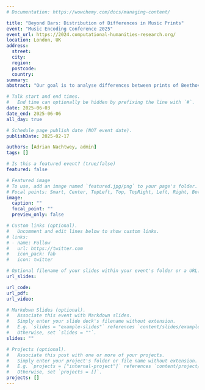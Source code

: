 ```yaml
---
# Documentation: https://wowchemy.com/docs/managing-content/

title: "Beyond Bars: Distribution of Differences in Music Prints"
event: "Music Encoding Conference 2025"
event_url: https://2024.computational-humanities-research.org/
location: London, UK 
address:
  street:
  city:
  region:
  postcode:
  country:
summary:
abstract: "Our goal is to analyse differences between prints of Beethoven's Piano Sonatas. Since there is a huge number of prints, we will only compare sample encodings instead of full encodings. The aim of the presented work is to evaluate three different algorithms to draw these samples and find the one which draws the samples that best represent the prints. To that end we used six editions of Beethoven's Bagatelles Op. 33 as a test group and drew 1000 samples from each Bagatelle for each algorithm. Then, encodings of these samples were compared, resulting in 45.000 comparisons for each Bagatelle. To visualize the results, they are being plotted, so that the number of differences can be seen on the x-axis and the frequency, with which this number of differences occurs, on the y-axis. As a result we obtain a normal distribution for each of the algorithms but with different scale parameters. We interpret this finding to demonstrate that thinking of music in terms of bars is not sufficient to find a sample that represents the basic population. Instead, it is necessary to take into account the density of the musical events in the scores."

# Talk start and end times.
#   End time can optionally be hidden by prefixing the line with `#`.
date: 2025-06-03
date_end: 2025-06-06
all_day: true

# Schedule page publish date (NOT event date).
publishDate: 2025-02-17

authors: [Adrian Nachtwey, admin]
tags: []

# Is this a featured event? (true/false)
featured: false

# Featured image
# To use, add an image named `featured.jpg/png` to your page's folder. 
# Focal points: Smart, Center, TopLeft, Top, TopRight, Left, Right, BottomLeft, Bottom, BottomRight.
image:
  caption: ""
  focal_point: ""
  preview_only: false

# Custom links (optional).
#   Uncomment and edit lines below to show custom links.
# links:
# - name: Follow
#   url: https://twitter.com
#   icon_pack: fab
#   icon: twitter

# Optional filename of your slides within your event's folder or a URL.
url_slides:

url_code:
url_pdf:
url_video:

# Markdown Slides (optional).
#   Associate this event with Markdown slides.
#   Simply enter your slide deck's filename without extension.
#   E.g. `slides = "example-slides"` references `content/slides/example-slides.md`.
#   Otherwise, set `slides = ""`.
slides: ""

# Projects (optional).
#   Associate this post with one or more of your projects.
#   Simply enter your project's folder or file name without extension.
#   E.g. `projects = ["internal-project"]` references `content/project/deep-learning/index.md`.
#   Otherwise, set `projects = []`.
projects: []
---
```

